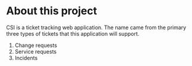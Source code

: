 # About this project

CSI is a ticket tracking web application.
The name came from the primary three types of tickets that this application will support.
1.  Change requests
2.  Service requests
3.  Incidents

